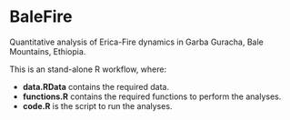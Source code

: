 # BaleFire
Quantitative analysis of Erica-Fire dynamics in Garba Guracha, Bale Mountains, Ethiopia.

This is an stand-alone R workflow, where:


+  **data.RData** contains the required data.
+  **functions.R** contains the required functions to perform the analyses.
+  **code.R** is the script to run the analyses.
